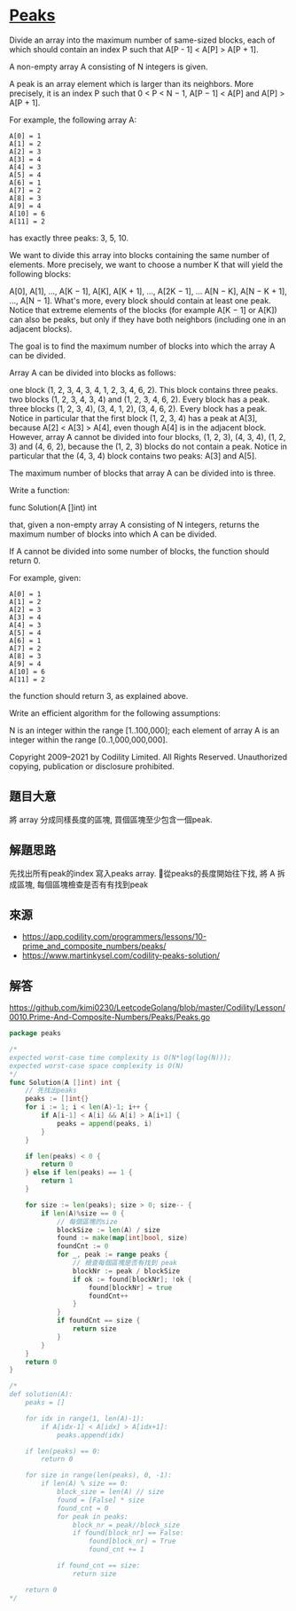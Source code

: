 # [Peaks](https://app.codility.com/programmers/lessons/10-prime_and_composite_numbers/peaks/)
Divide an array into the maximum number of same-sized blocks, each of which should contain an index P such that A[P - 1] < A[P] > A[P + 1].

A non-empty array A consisting of N integers is given.

A peak is an array element which is larger than its neighbors. More precisely, it is an index P such that 0 < P < N − 1,  A[P − 1] < A[P] and A[P] > A[P + 1].

For example, the following array A:

    A[0] = 1
    A[1] = 2
    A[2] = 3
    A[3] = 4
    A[4] = 3
    A[5] = 4
    A[6] = 1
    A[7] = 2
    A[8] = 3
    A[9] = 4
    A[10] = 6
    A[11] = 2
has exactly three peaks: 3, 5, 10.

We want to divide this array into blocks containing the same number of elements. More precisely, we want to choose a number K that will yield the following blocks:

A[0], A[1], ..., A[K − 1],
A[K], A[K + 1], ..., A[2K − 1],
...
A[N − K], A[N − K + 1], ..., A[N − 1].
What's more, every block should contain at least one peak. Notice that extreme elements of the blocks (for example A[K − 1] or A[K]) can also be peaks, but only if they have both neighbors (including one in an adjacent blocks).

The goal is to find the maximum number of blocks into which the array A can be divided.

Array A can be divided into blocks as follows:

one block (1, 2, 3, 4, 3, 4, 1, 2, 3, 4, 6, 2). This block contains three peaks.
two blocks (1, 2, 3, 4, 3, 4) and (1, 2, 3, 4, 6, 2). Every block has a peak.
three blocks (1, 2, 3, 4), (3, 4, 1, 2), (3, 4, 6, 2). Every block has a peak. Notice in particular that the first block (1, 2, 3, 4) has a peak at A[3], because A[2] < A[3] > A[4], even though A[4] is in the adjacent block.
However, array A cannot be divided into four blocks, (1, 2, 3), (4, 3, 4), (1, 2, 3) and (4, 6, 2), because the (1, 2, 3) blocks do not contain a peak. Notice in particular that the (4, 3, 4) block contains two peaks: A[3] and A[5].

The maximum number of blocks that array A can be divided into is three.

Write a function:

func Solution(A []int) int

that, given a non-empty array A consisting of N integers, returns the maximum number of blocks into which A can be divided.

If A cannot be divided into some number of blocks, the function should return 0.

For example, given:

    A[0] = 1
    A[1] = 2
    A[2] = 3
    A[3] = 4
    A[4] = 3
    A[5] = 4
    A[6] = 1
    A[7] = 2
    A[8] = 3
    A[9] = 4
    A[10] = 6
    A[11] = 2
the function should return 3, as explained above.

Write an efficient algorithm for the following assumptions:

N is an integer within the range [1..100,000];
each element of array A is an integer within the range [0..1,000,000,000].

Copyright 2009–2021 by Codility Limited. All Rights Reserved. Unauthorized copying, publication or disclosure prohibited.

## 題目大意
將 array 分成同樣長度的區塊, 買個區塊至少包含一個peak.

## 解題思路
先找出所有peak的index 寫入peaks array.
從peaks的長度開始往下找, 將 A 拆成區塊,
每個區塊檢查是否有有找到peak

## 來源
* https://app.codility.com/programmers/lessons/10-prime_and_composite_numbers/peaks/
* https://www.martinkysel.com/codility-peaks-solution/

## 解答
https://github.com/kimi0230/LeetcodeGolang/blob/master/Codility/Lesson/0010.Prime-And-Composite-Numbers/Peaks/Peaks.go


```go
package peaks

/*
expected worst-case time complexity is O(N*log(log(N)));
expected worst-case space complexity is O(N)
*/
func Solution(A []int) int {
	// 先找出peaks
	peaks := []int{}
	for i := 1; i < len(A)-1; i++ {
		if A[i-1] < A[i] && A[i] > A[i+1] {
			peaks = append(peaks, i)
		}
	}

	if len(peaks) < 0 {
		return 0
	} else if len(peaks) == 1 {
		return 1
	}

	for size := len(peaks); size > 0; size-- {
		if len(A)%size == 0 {
			// 每個區塊的size
			blockSize := len(A) / size
			found := make(map[int]bool, size)
			foundCnt := 0
			for _, peak := range peaks {
				// 檢查每個區塊是否有找到 peak
				blockNr := peak / blockSize
				if ok := found[blockNr]; !ok {
					found[blockNr] = true
					foundCnt++
				}
			}
			if foundCnt == size {
				return size
			}
		}
	}
	return 0
}

/*
def solution(A):
    peaks = []

    for idx in range(1, len(A)-1):
        if A[idx-1] < A[idx] > A[idx+1]:
            peaks.append(idx)

    if len(peaks) == 0:
        return 0

    for size in range(len(peaks), 0, -1):
        if len(A) % size == 0:
            block_size = len(A) // size
            found = [False] * size
            found_cnt = 0
            for peak in peaks:
                block_nr = peak//block_size
                if found[block_nr] == False:
                    found[block_nr] = True
                    found_cnt += 1

            if found_cnt == size:
                return size

    return 0
*/
```